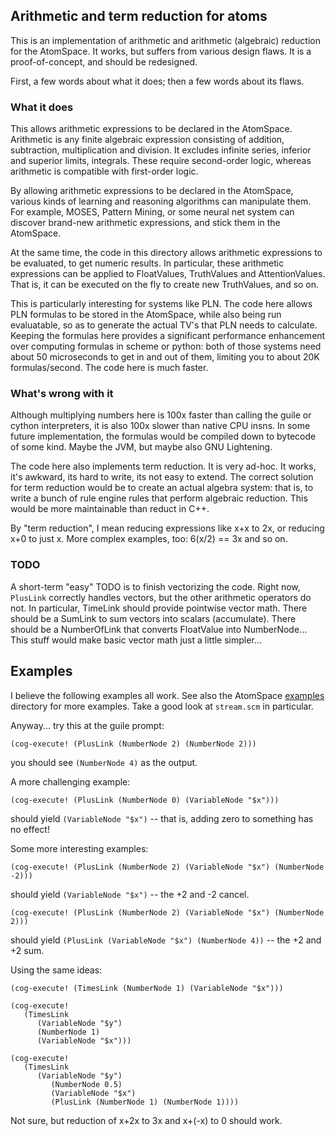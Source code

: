 
Arithmetic and term reduction for atoms
---------------------------------------

This is an implementation of arithmetic and arithmetic (algebraic)
reduction for the AtomSpace. It works, but suffers from various design
flaws.  It is a proof-of-concept, and should be redesigned.

First, a few words about what it does; then a few words about its flaws.

### What it does
This allows arithmetic expressions to be declared in the AtomSpace.
Arithmetic is any finite algebraic expression consisting of addition,
subtraction, multiplication and division. It excludes infinite series,
inferior and superior limits, integrals. These require second-order
logic, whereas arithmetic is compatible with first-order logic.

By allowing arithmetic expressions to be declared in the AtomSpace,
various kinds of learning and reasoning algorithms can manipulate them.
For example, MOSES, Pattern Mining, or some neural net system can
discover brand-new arithmetic expressions, and stick them in the
AtomSpace.

At the same time, the code in this directory allows arithmetic
expressions to be evaluated, to get numeric results. In particular,
these arithmetic expressions can be applied to FloatValues, TruthValues
and AttentionValues. That is, it can be executed on the fly to create
new TruthValues, and so on.

This is particularly interesting for systems like PLN. The code here
allows PLN formulas to be stored in the AtomSpace, while also being
run evaluatable, so as to generate the actual TV's that PLN needs to
calculate. Keeping the formulas here provides a significant performance
enhancement over computing formulas in scheme or python: both of those
systems need about 50 microseconds to get in and out of them, limiting
you to about 20K formulas/second.  The code here is much faster.

### What's wrong with it
Although multiplying numbers here is 100x faster than calling the guile
or cython interpreters, it is also 100x slower than native CPU insns.
In some future implementation, the formulas would be compiled down to
bytecode of some kind. Maybe the JVM, but maybe also GNU Lightening.

The code here also implements term reduction. It is very ad-hoc. It
works, it's awkward, its hard to write, its not easy to extend. The
correct solution for term reduction would be to create an actual algebra
system: that is, to write a bunch of rule engine rules that perform
algebraic reduction. This would be more maintainable than reduct in C++.

By "term reduction", I mean reducing expressions like x+x to 2x, or
reducing x+0 to just x. More complex examples, too: 6(x/2) == 3x and
so on.

### TODO
A short-term "easy" TODO is to finish vectorizing the code.  Right
now, `PlusLink` correctly handles vectors, but the other arithmetic
operators do not.  In particular, TimeLink should provide pointwise
vector math. There should be a SumLink to sum vectors into scalars
(accumulate). There should be a NumberOfLink that converts FloatValue
into NumberNode... This stuff would make basic vector math just a little
simpler...

## Examples
I believe the following examples all work. See also the AtomSpace
[examples](../../../examples/atomspace) directory for more examples.
Take a good look at `stream.scm` in particular.

Anyway... try this at the guile prompt:
```
(cog-execute! (PlusLink (NumberNode 2) (NumberNode 2)))
```

you should see `(NumberNode 4)` as the output.

A more challenging example:
```
(cog-execute! (PlusLink (NumberNode 0) (VariableNode "$x")))
```

should yield `(VariableNode "$x")` -- that is, adding zero to something
has no effect!

Some more interesting examples:
```
(cog-execute! (PlusLink (NumberNode 2) (VariableNode "$x") (NumberNode -2)))
```

should yield `(VariableNode "$x")` -- the +2 and -2 cancel.

```
(cog-execute! (PlusLink (NumberNode 2) (VariableNode "$x") (NumberNode 2)))
```

should yield `(PlusLink (VariableNode "$x") (NumberNode 4))` --
the +2 and +2 sum.

Using the same ideas:
```
(cog-execute! (TimesLink (NumberNode 1) (VariableNode "$x")))

(cog-execute!
   (TimesLink
      (VariableNode "$y")
      (NumberNode 1)
      (VariableNode "$x")))

(cog-execute!
   (TimesLink
      (VariableNode "$y")
         (NumberNode 0.5)
         (VariableNode "$x")
         (PlusLink (NumberNode 1) (NumberNode 1))))
```

Not sure, but reduction of x+2x to 3x and x+(-x) to 0 should work.
